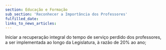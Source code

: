 ```yaml
---
section: Educação e Formação
sub_section: 'Reconhecer a Importância dos Professores'
fulfilled_date:
links_to_news_articles:
---
```


Iniciar a recuperação integral do tempo de serviço perdido dos professores, a ser implementada ao longo da Legislatura, à razão de 20% ao ano;
